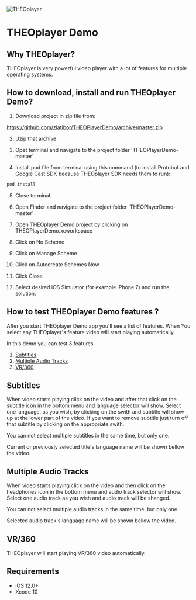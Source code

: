 ![THEOplayer](https://p3.zdassets.com/hc/theme_assets/842539/200178141/navbar-brandSup2.svg)

# THEOplayer Demo

## Why THEOplayer?

THEOplayer is very powerful video player with a lot of features for multiple operating systems.


## How to download, install and run THEOplayer Demo?

1. Download project in zip file from:

https://github.com/zlatibor/THEOPlayerDemo/archive/master.zip

2. Uzip that archive.

3. Opet terminal and navigate to the project folder 'THEOPlayerDemo-master'

4. Install pod file from terminal using this command (to install Protobuf and Google Cast SDK because THEOplayer SDK needs them to run):

```bash
pod install
```

5. Close terminal.

6. Open Finder and navigate to the project folder 'THEOPlayerDemo-master'

7. Open THEOplayer Demo project by clicking on THEOPlayerDemo.xcworkspace

8. Click on No Scheme

9. Click on Manage Scheme

10. Click on Autocreate Schemes Now

11. Click Close

12. Select desired iOS Simulator (for example iPhone 7) and run the solution.


## How to test THEOplayer Demo features ?

After you start THEOplayer Demo app you'll see a list of features. When You select any THEOplayer's feature video will start playing automatically.

In this demo you can test 3 features.

1. [Subtitles](#subtitles)
2. [Multiple Audio Tracks](#multiple-audio-tracks)
3. [VR/360](#vr360)


## Subtitles

When video starts playing click on the video and after that click on the subtitle icon in the bottom menu and language selector will show. Select one language, as you wish, by clicking on the swith and subtitle will show up at the lower part of the video. If you want to remove subtitle just turn off that subtitle by clicking on the appropriate swith.

You can not select multiple subtitles in the same time, but only one.

Current or previously selected title's language name will be shown bellow the video. 

## Multiple Audio Tracks

When video starts playing click on the video and then click on the headphones icon in the bottom menu and audio track selector will show. Select one audio track as you wish and audio track will be shanged.

You can not select multiple audio tracks in the same time, but only one.

Selected audio track's language name will be shown bellow the video.

## VR/360

THEOplayer will start playing VR/360 video automatically.

## Requirements

- iOS 12.0+
- Xcode 10
